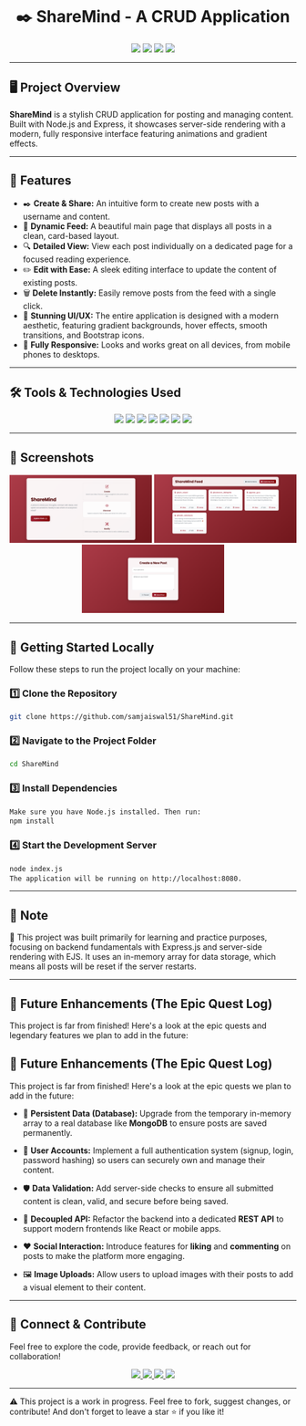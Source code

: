 <h1 align="center">✒️ ShareMind - A CRUD Application</h1>

<p align="center">
  <img src="https://img.shields.io/badge/Node.js-339933?style=for-the-badge&logo=nodedotjs&logoColor=white"/>
  <img src="https://img.shields.io/badge/Express.js-000000?style=for-the-badge&logo=express&logoColor=white"/>
  <img src="https://img.shields.io/badge/EJS-9B59B6?style=for-the-badge&logo=ejs&logoColor=white"/>
  <img src="https://img.shields.io/badge/Bootstrap-563D7C?style=for-the-badge&logo=bootstrap&logoColor=white"/>
</p>

---

## 🖥️ Project Overview

**ShareMind** is a stylish CRUD application for posting and managing content. Built with Node.js and Express, it showcases server-side rendering with a modern, fully responsive interface featuring animations and gradient effects.

---

## 🚀 Features

-   ✒️ **Create & Share:** An intuitive form to create new posts with a username and content.
-   👀 **Dynamic Feed:** A beautiful main page that displays all posts in a clean, card-based layout.
-   🔍 **Detailed View:** View each post individually on a dedicated page for a focused reading experience.
-   ✏️ **Edit with Ease:** A sleek editing interface to update the content of existing posts.
-   🗑️ **Delete Instantly:** Easily remove posts from the feed with a single click.
-   🎨 **Stunning UI/UX:** The entire application is designed with a modern aesthetic, featuring gradient backgrounds, hover effects, smooth transitions, and Bootstrap icons.
-   📱 **Fully Responsive:** Looks and works great on all devices, from mobile phones to desktops.

---

## 🛠️ Tools & Technologies Used

<p align="center">
  <img src="https://img.shields.io/badge/Node.js-339933?style=for-the-badge&logo=nodedotjs&logoColor=white"/>
  <img src="https://img.shields.io/badge/Express.js-000000?style=for-the-badge&logo=express&logoColor=white"/>
  <img src="https://img.shields.io/badge/EJS-9B59B6?style=for-the-badge&logo=ejs&logoColor=white"/>
  <img src="https://img.shields.io/badge/JavaScript-ES6-F7DF1E?style=for-the-badge&logo=javascript&logoColor=black"/>
  <img src="https://img.shields.io/badge/HTML5-E34F26?style=for-the-badge&logo=html5&logoColor=white"/>
  <img src="https://img.shields.io/badge/CSS3-1572B6?style=for-the-badge&logo=css3&logoColor=white"/>
  <img src="https://img.shields.io/badge/Bootstrap-563D7C?style=for-the-badge&logo=bootstrap&logoColor=white"/>
</p>

---

## 📸 Screenshots

<div align="center">
  <img src="assets/home.png" alt="Home Page" width="250" />
  <img src="assets/post.png" alt="Post Section" width="250" />
  <img src="assets/create.png" alt="Create Section" width="250" />
</div>

---

## 🚀 Getting Started Locally
Follow these steps to run the project locally on your machine:

### 1️⃣ Clone the Repository
```bash
git clone https://github.com/samjaiswal51/ShareMind.git
```
### 2️⃣ Navigate to the Project Folder
```bash
cd ShareMind
```
### 3️⃣ Install Dependencies
```bash
Make sure you have Node.js installed. Then run:
npm install
```
### 4️⃣ Start the Development Server
```bash
node index.js
The application will be running on http://localhost:8080.
```

---

## 📌 Note
🧪 This project was built primarily for learning and practice purposes, focusing on backend fundamentals with Express.js and server-side rendering with EJS. It uses an in-memory array for data storage, which means all posts will be reset if the server restarts.

---

## 🌟 Future Enhancements (The Epic Quest Log)

This project is far from finished! Here's a look at the epic quests and legendary features we plan to add in the future:

## 🌟 Future Enhancements (The Epic Quest Log)

This project is far from finished! Here's a look at the epic quests we plan to add in the future:

-   🧠 **Persistent Data (Database):** Upgrade from the temporary in-memory array to a real database like **MongoDB** to ensure posts are saved permanently.

-   🔐 **User Accounts:** Implement a full authentication system (signup, login, password hashing) so users can securely own and manage their content.

-   🛡️ **Data Validation:** Add server-side checks to ensure all submitted content is clean, valid, and secure before being saved.

-   🤖 **Decoupled API:** Refactor the backend into a dedicated **REST API** to support modern frontends like React or mobile apps.

-   ❤️ **Social Interaction:** Introduce features for **liking** and **commenting** on posts to make the platform more engaging.

-   🖼️ **Image Uploads:** Allow users to upload images with their posts to add a visual element to their content.

---

## 🙌 Connect & Contribute
Feel free to explore the code, provide feedback, or reach out for collaboration!

<p align="center"> <a href="https://github.com/samjaiswal51" target="_blank"> <img src="https://img.shields.io/badge/GitHub-100000?style=for-the-badge&logo=github&logoColor=white"/> </a> <a href="https://www.linkedin.com/in/samarth-jaiswal-72b67b313/" target="_blank"> <img src="https://img.shields.io/badge/LinkedIn-Connect-blue?style=for-the-badge&logo=linkedin&logoColor=white"/> </a> <a href="https://leetcode.com/samjaiswal51" target="_blank"> <img src="https://img.shields.io/badge/LeetCode-FFA116?style=for-the-badge&logo=LeetCode&logoColor=black"/> </a> <a href="https://www.hackerrank.com/samjaiswal51" target="_blank"> <img src="https://img.shields.io/badge/HackerRank-2EC866?style=for-the-badge&logo=HackerRank&logoColor=white"/> </a> </p>

---

⚠️ This project is a work in progress. Feel free to fork, suggest changes, or contribute! And don't forget to leave a star ⭐ if you like it!
